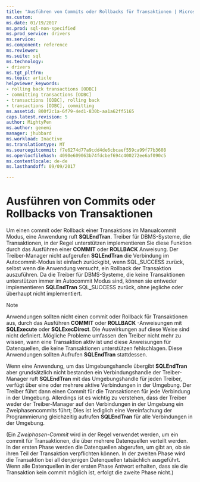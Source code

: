 ```yaml
---
title: "Ausführen von Commits oder Rollbacks für Transaktionen | Microsoft Docs"
ms.custom: 
ms.date: 01/19/2017
ms.prod: sql-non-specified
ms.prod_service: drivers
ms.service: 
ms.component: reference
ms.reviewer: 
ms.suite: sql
ms.technology:
- drivers
ms.tgt_pltfrm: 
ms.topic: article
helpviewer_keywords:
- rolling back transactions [ODBC]
- committing transactions [ODBC]
- transactions [ODBC], rolling back
- transactions [ODBC], committing
ms.assetid: 800f2c1a-6f79-4ed1-830b-aa1a62ff5165
caps.latest.revision: 5
author: MightyPen
ms.author: genemi
manager: jhubbard
ms.workload: Inactive
ms.translationtype: MT
ms.sourcegitcommit: f7e6274d77a9cdd4de6cbcaef559ca99f77b3608
ms.openlocfilehash: 4090e609063b74fdcbef694c400272ee6af090c5
ms.contentlocale: de-de
ms.lasthandoff: 09/09/2017

---
```

# <a name="committing-and-rolling-back-transactions"></a>Ausführen von Commits oder Rollbacks von Transaktionen
Um einen commit oder Rollback einer Transaktions im Manualcommit Modus, eine Anwendung ruft **SQLEndTran**. Treiber für DBMS-Systeme, die Transaktionen, in der Regel unterstützen implementieren Sie diese Funktion durch das Ausführen einer **COMMIT** oder **ROLLBACK** Anweisung. Der Treiber-Manager nicht aufgerufen **SQLEndTran** die Verbindung im Autocommit-Modus ist einfach zurückgibt, wenn SQL_SUCCESS zurück, selbst wenn die Anwendung versucht, ein Rollback der Transaktion auszuführen. Da die Treiber für DBMS-Systeme, die keine Transaktionen unterstützen immer im Autocommit Modus sind, können sie entweder implementieren **SQLEndTran** SQL_SUCCESS zurück, ohne jegliche oder überhaupt nicht implementiert.  
  
> [!NOTE]  
>  Anwendungen sollten nicht einen commit oder Rollback für Transaktionen aus, durch das Ausführen **COMMIT** oder **ROLLBACK** -Anweisungen mit **SQLExecute** oder **SQLExecDirect**. Die Auswirkungen auf diese Weise sind nicht definiert. Mögliche Probleme umfassen den Treiber nicht mehr zu wissen, wann eine Transaktion aktiv ist und diese Anweisungen für Datenquellen, die keine Transaktionen unterstützen fehlschlagen. Diese Anwendungen sollten Aufrufen **SQLEndTran** stattdessen.  
  
 Wenn eine Anwendung, um das Umgebungshandle übergibt **SQLEndTran** aber grundsätzlich nicht bestanden ein Verbindungshandle der Treiber-Manager ruft **SQLEndTran** mit das Umgebungshandle für jeden Treiber, verfügt über eine oder mehrere aktive Verbindungen in der Umgebung. Der Treiber führt dann einen Commit für die Transaktionen für jede Verbindung in der Umgebung. Allerdings ist es wichtig zu verstehen, dass der Treiber weder der Treiber-Manager auf den Verbindungen in der Umgebung ein Zweiphasencommits führt; Dies ist lediglich eine Vereinfachung der Programmierung gleichzeitig aufrufen **SQLEndTran** für alle Verbindungen in der Umgebung.  
  
 (Ein *Zweiphasen-Commit* wird in der Regel verwendet werden, um ein commit für Transaktionen, die über mehrere Datenquellen verteilt werden. In der ersten Phase werden die Datenquellen abgerufen, um gibt an, ob sie ihren Teil der Transaktion verpflichten können. In der zweiten Phase wird die Transaktion bei all denjenigen Datenquellen tatsächlich ausgeführt. Wenn alle Datenquellen in der ersten Phase Antwort erhalten, dass sie die Transaktion kein commit möglich ist, erfolgt die zweite Phase nicht.)

